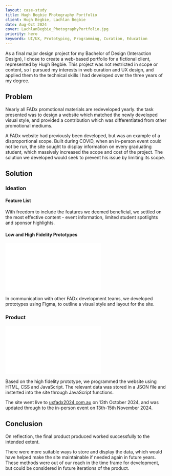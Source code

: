 ```yaml
---
layout: case-study
title: Hugh Begbie Photography Portfolio
client: Hugh Begbie, Lachlan Begbie
date: Aug-Oct 2024
cover: LachlanBegbie_PhotographyPortfolio.jpg
priority: hero
keywords: UI/UX, Prototyping, Programming, Curation, Education
---
```


As a final major design project for my Bachelor of Design (Interaction Design), I chose to create a web-based portfolio for a fictional client, represented by Hugh Begbie. This project was not restricted in scope or content, so I pursued my interests in web curation and UX design, and applied them to the technical skills I had developed over the three years of my degree.

## Problem

Nearly all FADx promotional materials are redeveloped yearly. the task presented was to design a website which matched the newly developed visual style, and provided a contribution which was differentiated from other promotional mediums.

A FADx website had previously been developed, but was an example of a disproportional scope. Built during COVID, when an in-person event could not be run, the site sought to display information on every graduating student, which massively increased the scope and cost of the project. The solution we developed would seek to prevent his issue by limiting its scope.

## Solution

### Ideation

#### Feature List

With freedom to include the features we deemed beneficial, we settled on the most effective content - event information, limited student spotlights and sponsor highlights.

#### Low and High Fidelity Prototypes

![alt text](address.ext "Title")

In communication with other FADx development teams, we developed prototypes using Figma, to outline a visual style and layout for the site.

### Product

![alt text](address.ext "Title")

Based on the high fidelity prototype, we programmed the website using HTML, CSS and JavaScript. The relevant data was stored in a JSON file and insterted into the site through JavaScript functions.

The site went live to [uxfadx2024.com.au](https://uxfadx2024.com.au) on 13th October 2024, and was updated through to the in-person event on 13th-15th November 2024.

## Conclusion

On reflection, the final product produced worked successfully to the intended extent.

There were more suitable ways to store and display the data, which would have helped make the site maintainable if needed again in future years. These methods were out of our reach in the time frame for development, but could be considered in future iterations of the product.